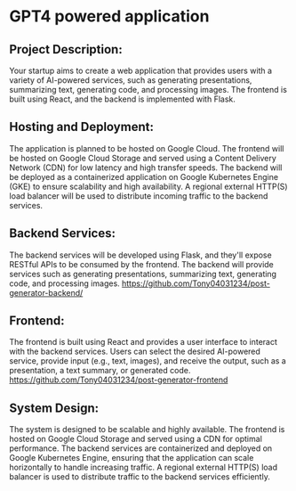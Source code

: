 # GPT4 powered application

## Project Description: 
Your startup aims to create a web application that provides users with a variety of AI-powered services, such as generating presentations, summarizing text, generating code, and processing images. The frontend is built using React, and the backend is implemented with Flask.

## Hosting and Deployment: 
The application is planned to be hosted on Google Cloud. The frontend will be hosted on Google Cloud Storage and served using a Content Delivery Network (CDN) for low latency and high transfer speeds. The backend will be deployed as a containerized application on Google Kubernetes Engine (GKE) to ensure scalability and high availability. A regional external HTTP(S) load balancer will be used to distribute incoming traffic to the backend services.

## Backend Services: 
The backend services will be developed using Flask, and they'll expose RESTful APIs to be consumed by the frontend. The backend will provide services such as generating presentations, summarizing text, generating code, and processing images.
https://github.com/Tony04031234/post-generator-backend/

## Frontend: 
The frontend is built using React and provides a user interface to interact with the backend services. Users can select the desired AI-powered service, provide input (e.g., text, images), and receive the output, such as a presentation, a text summary, or generated code.
https://github.com/Tony04031234/post-generator-frontend

## System Design: 
The system is designed to be scalable and highly available. The frontend is hosted on Google Cloud Storage and served using a CDN for optimal performance. The backend services are containerized and deployed on Google Kubernetes Engine, ensuring that the application can scale horizontally to handle increasing traffic. A regional external HTTP(S) load balancer is used to distribute traffic to the backend services efficiently.

